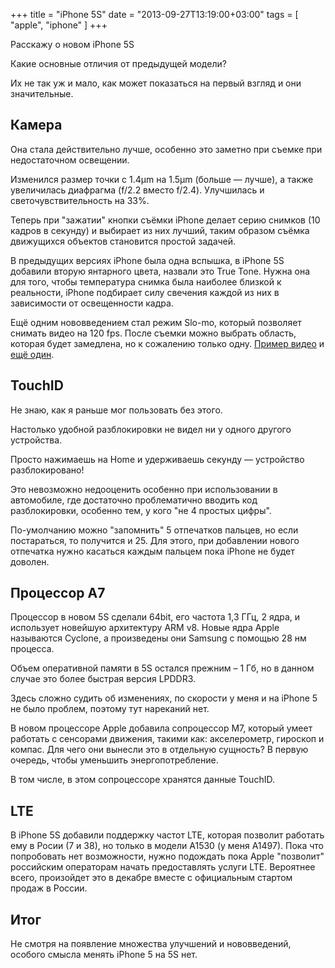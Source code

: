 +++
title = "iPhone 5S"
date = "2013-09-27T13:19:00+03:00"
tags = [
    "apple",
    "iphone"
]
+++


Расскажу о новом iPhone 5S

Какие основные отличия от предыдущей модели?

Их не так уж и мало, как может показаться на первый взгляд и они значительные.

<!--more-->

Камера
------

Она стала действительно лучше, особенно это заметно при съемке при недостаточном освещении.

Изменился размер точки c 1.4&micro;m на 1.5&micro;m (больше &mdash; лучше), а также увеличилась диафрагма (f/2.2 вместо f/2.4). Улучшилась и светочувствительность на 33%.

Теперь при "зажатии" кнопки съёмки iPhone делает серию снимков (10 кадров в секунду) и выбирает из них лучший, таким образом съёмка движущихся объектов становится простой задачей.

В предыдущих версиях iPhone была одна вспышка, в iPhone 5S добавили вторую янтарного цвета, назвали это True Tone. Нужна она для того, чтобы температура снимка была наиболее близкой к реальности, iPhone подбирает силу свечения каждой из них в зависимости от освещенности кадра.

Ещё одним нововведением стал режим Slo-mo, который позволяет снимать видео на 120 fps. После съемки можно выбрать область, которая будет замедлена, но к сожалению только одну. [Пример видео](http://vimeo.com/75285430#at=0) и [ещё один](http://www.youtube.com/watch?v=zmchfI6RXJc).

TouchID
-------

Не знаю, как я раньше мог пользовать без этого.

Настолько удобной разблокировки не видел ни у одного другого устройства.

Просто нажимаешь на Home и удерживаешь секунду &mdash; устройство разблокировано!

Это невозможно недооценить особенно при использовании в автомобиле, где достаточно проблематично вводить код разблокировки, особенно тем, у кого "не 4 простых цифры".

По-умолчанию можно "запомнить" 5 отпечатков пальцев, но если постараться, то получится и 25. Для этого, при добавлении нового отпечатка нужно касаться каждым пальцем пока iPhone не будет доволен.

Процессор A7
------------

Процессор в новом 5S сделали 64bit, его частота 1,3 ГГц, 2 ядра, и использует новейшую архитектуру ARM v8. Новые ядра Apple называются Cyclone, а произведены они Samsung с помощью 28 нм процесса.

Объем оперативной памяти в 5S остался прежним &ndash; 1 Гб, но в данном случае это более быстрая версия LPDDR3.

Здесь сложно судить об изменениях, по скорости у меня и на iPhone 5 не было проблем, поэтому тут нареканий нет.

В новом процессоре Apple добавила сопроцессор M7, который умеет работать с сенсорами движения, такими как: акселерометр, гироскоп и компас. Для чего они вынесли это в отдельную сущность? В первую очередь, чтобы уменьшить энергопотребление.

В том числе, в этом сопроцессоре хранятся данные TouchID.

LTE
---

В iPhone 5S добавили поддержку частот LTE, которая позволит работать ему в Росии (7 и 38), но только в модели A1530 (у меня A1497). Пока что попробовать нет возможности, нужно подождать пока Apple "позволит" российским операторам начать предоставлять услуги LTE. Вероятнее всего, произойдет это в декабре вместе с официальным стартом продаж в России.

Итог
----

Не смотря на появление множества улучшений и нововведений, особого смысла менять iPhone 5 на 5S нет.
						

